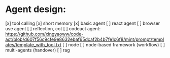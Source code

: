# Agent design:
[x] tool calling
[x] short memory
[x] basic agent
[ ] react agent
[ ] browser use agent
[ ] reflection, cot
[ ] codeact agent: https://github.com/xingyaoww/code-act/blob/d607f56c9cfe9e8632ebaf65dcaf2b4b7fe1c6f8/mint/prompt/templates/template_with_tool.txt
[ ] node
[ ] node-based framework (workflow)
[ ] multi-agents (handover)
[ ] rag
